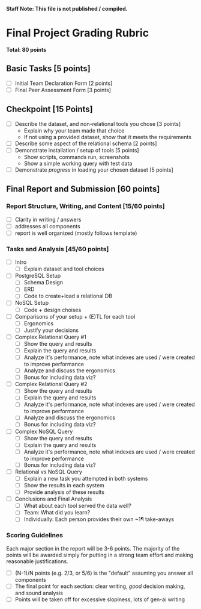 **Staff Note: This file is not published / compiled.**

# Final Project Grading Rubric

**Total: 80 points**

## Basic Tasks [**5 points**]
- [ ] Initial Team Declaration Form [2 points]
- [ ] Final Peer Assessment Form [3 points]

## Checkpoint [**15 Points**]
- [ ] Describe the dataset, and non-relational tools you chose [3 points]
  - Explain why your team made that choice
  - If not using a provided dataset, show that it meets the requirements
- [ ] Describe some aspect of the relational schema [2 points]
- [ ] Demonstrate installation / setup of tools [5 points]
  - Show scripts, commands run, screenshots
  - Show a simple working query with test data
- [ ] Demonstrate _progress_ in loading your chosen dataset [5 points]

## Final Report and Submission [**60 points**]

### Report Structure, Writing, and Content [**15/60 points**]
- [ ] Clarity in writing / answers
- [ ] addresses all components
- [ ] report is well organized (mostly follows template)

### Tasks and Analysis [**45/60 points**]
- [ ] Intro
  - [ ] Explain dataset and tool choices
- [ ] PostgreSQL Setup
  - [ ] Schema Design
  - [ ] ERD
  - [ ] Code to create+load a relational DB
- [ ] NoSQL Setup
  - [ ] Code + design choises
- [ ] Comparisons of your setup + (E)TL for each tool
  - [ ] Ergonomics
  - [ ] Justify your decisions
- [ ] Complex Relational Query #1
  - [ ] Show the query and results
  - [ ] Explain the query and results
  - [ ] Analyze it's performance, note what indexes are used / were created to improve performance
  - [ ] Analyze and discuss the ergonomics
  - [ ] Bonus for including data viz?
- [ ] Complex Relational Query #2
  - [ ] Show the query and results
  - [ ] Explain the query and results
  - [ ] Analyze it's performance, note what indexes are used / were created to improve performance
  - [ ] Analyze and discuss the ergonomics
  - [ ] Bonus for including data viz?
- [ ] Complex NoSQL Query
  - [ ] Show the query and results
  - [ ] Explain the query and results
  - [ ] Analyze it's performance, note what indexes are used / were created to improve performance
  - [ ] Bonus for including data viz?
- [ ] Relational vs NoSQL Query
  - [ ] Explain a new task you attempted in both systems
  - [ ] Show the results in each system
  - [ ] Provide analysis of these results
- [ ] Conclusions and Final Analysis
  - [ ] What about each tool served the data well?
  - [ ] Team: What did you learn?
  - [ ] Individually: Each person provides their own ~1¶ take-aways

### Scoring Guidelines
Each major section in the report will be 3-6 points.
The majority of the points will be awarded simply for putting in a strong team effort and making reasonable justifications.

- [ ] (N-1)/N points (e.g. 2/3, or 5/6) is the "default" assuming you answer all components
- [ ] The final point for each section: clear writing, _good_ decision making, and sound analysis
- [ ] Points will be taken off for excessive slopiness, lots of gen-ai writing
